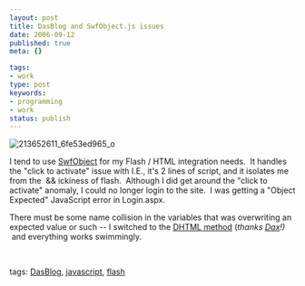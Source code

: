 ```yaml
---
layout: post
title: DasBlog and SwfObject.js issues
date: 2006-09-12
published: true
meta: {}

tags:
- work
type: post
keywords:
- programming
- work
status: publish
---
```

![213652611_6fe53ed965_o](http://media.eick.us/2011/05/217648602_1e56948584.jpg)

I tend to use [SwfObject](http://blog.deconcept.com/swfobject/) for my Flash / HTML integration needs.  It handles the "click to activate" issue with I.E., it's 2 lines of script, and it isolates me from the  &&  ickiness of flash.  Although I did get around the "click to activate" anomaly, I could no longer login to the site.  I was getting a "Object Expected" JavaScript error in Login.aspx.



There must be some name collision in the variables that was overwriting an expected value or such -- I switched to the [DHTML method](http://www.nukeation.net/2006/08/05/Workaround+For+The+CLICK+TO+ACTIVATE+Irritant.aspx) (_thanks [Dax](http://nukeation.net/)!)_  and everything works swimmingly.



 



tags: [DasBlog](http://technorati.com/tag/DasBlog), [javascript](http://technorati.com/tag/javascript), [flash](http://technorati.com/tag/flash)

